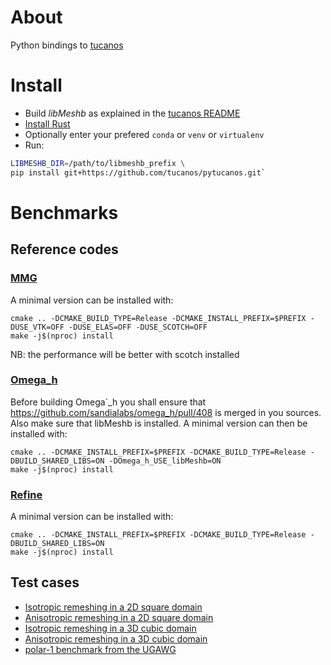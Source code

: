 # About

Python bindings to [tucanos](https://github.com/tucanos/tucanos.git)

# Install

* Build *libMeshb* as explained in the [tucanos README](https://github.com/tucanos/tucanos#dependencies)
* [Install Rust](https://www.rust-lang.org/tools/install)
* Optionally enter your prefered `conda` or `venv` or `virtualenv`
* Run:

```bash
LIBMESHB_DIR=/path/to/libmeshb_prefix \
pip install git+https://github.com/tucanos/pytucanos.git`
```

# Benchmarks

## Reference codes

### [MMG](https://github.com/MmgTools/mmg)

A minimal version can be installed with:

```
cmake .. -DCMAKE_BUILD_TYPE=Release -DCMAKE_INSTALL_PREFIX=$PREFIX -DUSE_VTK=OFF -DUSE_ELAS=OFF -DUSE_SCOTCH=OFF
make -j$(nproc) install
```

NB: the performance will be better with scotch installed

### [Omega\_h](https://github.com/sandialabs/omega_h)

Before building Omega`_h you shall ensure that
<https://github.com/sandialabs/omega_h/pull/408> is merged in you sources. Also
make sure that libMeshb is installed. A minimal version can then be installed
with:

```
cmake .. -DCMAKE_INSTALL_PREFIX=$PREFIX -DCMAKE_BUILD_TYPE=Release -DBUILD_SHARED_LIBS=ON -DOmega_h_USE_libMeshb=ON
make -j$(nproc) install
```

### [Refine](https://github.com/nasa/refine)

A minimal version can be installed with:

```
cmake .. -DCMAKE_INSTALL_PREFIX=$PREFIX -DCMAKE_BUILD_TYPE=Release -DBUILD_SHARED_LIBS=ON
make -j$(nproc) install
```

## Test cases

- [Isotropic remeshing in a 2D square domain
](benchmarks/square_iso/README.md)
- [Anisotropic remeshing in a 2D square domain
](benchmarks/square_linear/README.md)
- [Isotropic remeshing in a 3D cubic domain
](benchmarks/cube_iso/README.md)
- [Anisotropic remeshing in a 3D cubic domain
](benchmarks/cube_linear/README.md)
- [polar-1 benchmark from the UGAWG
](benchmarks/cube_cylinder/README.md)

